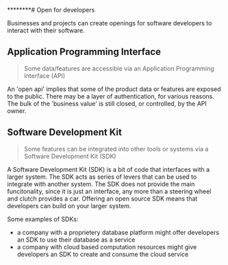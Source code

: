 ********# Open for developers

Businesses and projects can create openings for software developers to interact with their software.

## Application Programming Interface

> Some data/features are accessible via an Application Programming Interface (API)

An 'open api' implies that some of the product data or features are exposed to the public. There may be a layer of authentication, for various reasons. The bulk of the 'business value' is still closed, or controlled, by the API owner.

## Software Development Kit

> Some features can be integrated into other tools or systems via a Software Development Kit (SDK)

A Software Development Kit \(SDK\) is a bit of code that interfaces with a larger system. The SDK acts as series of levers that can be used to integrate with another system. The SDK does not provide the main funcitonality, since it is just an interface, any more than a steering wheel and clutch provides a car. Offering an open source SDK means that developers can build on your larger system.

Some examples of SDKs:

* a company with a proprietery database platform might offer developers an SDK to use their database as a service
* a company with cloud based computation resources might give developers an SDK to create and consume the cloud service



